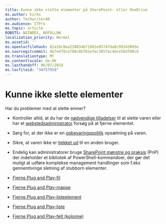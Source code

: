 ```yaml
---
title: Kunne ikke slette elementer på SharePoint- eller OneDrive
ms.author: kirks
author: Techwriter40
ms.audience: ITPro
ms.topic: article
ROBOTS: NOINDEX, NOFOLLOW
localization_priority: Normal
ms.assetid: ''
ms.openlocfilehash: 82a19c8ea218834b71901e95747da0c99243893e
ms.sourcegitcommit: 4b7e478ce700c0b781efec3857ac4dce5bdf00c6
ms.translationtype: MT
ms.contentlocale: da-DK
ms.lasthandoff: 06/07/2019
ms.locfileid: "34757919"
---
```

# <a name="unable-to-delete-items"></a>Kunne ikke slette elementer

Har du problemer med at slette emner?

- Kontroller altid, at du har de [nødvendige tilladelser](https://docs.microsoft.com/sharepoint/default-sharepoint-groups) til at slette varen eller har et [webstedsadministrator](https://docs.microsoft.com/sharepoint/customize-sharepoint-site-permissions#add-change-or-remove-a-site-collection-administrator) forsøg på at fjerne elementet.

- Sørg for, at der ikke er en [opbevaringspolitik](https://docs.microsoft.com/office365/securitycompliance/retention-policies) opsætning på varen.

- Sikre, at varen ikke er [tjekket ud](https://support.office.com/article/check-out-check-in-or-discard-changes-to-files-in-a-library-7e2c12a9-a874-4393-9511-1378a700f6de) til en anden bruger.

- Endelig kan administratorer bruge [SharePoint mønstre og praksis](https://docs.microsoft.com/powershell/sharepoint/sharepoint-pnp/sharepoint-pnp-cmdlets?view=sharepoint-ps#installation) (PnP) der indeholder et bibliotek af PowerShell-kommandoer, der gør det muligt at udføre komplekse management handlinger som f.eks gennemtvinge sletning af stubborn elementer. 
- [Fjerne Plug and Play-fil](https://docs.microsoft.com/powershell/module/sharepoint-pnp/remove-pnpfile?view=sharepoint-ps)
- [Fjerne Plug and Play-mappe](https://docs.microsoft.com/powershell/module/sharepoint-pnp/remove-pnpfolder?view=sharepoint-ps)
- [Fjerne Plug and Play-listeelement](https://docs.microsoft.com/powershell/module/sharepoint-pnp/remove-pnplistitem?view=sharepoint-ps)
- [Fjerne Plug and Play-liste](https://docs.microsoft.com/powershell/module/sharepoint-pnp/remove-pnplist?view=sharepoint-ps)
- [Fjerne Plug and Play-felt (kolonne)](https://docs.microsoft.com/powershell/module/sharepoint-pnp/remove-pnpfield?view=sharepoint-ps)